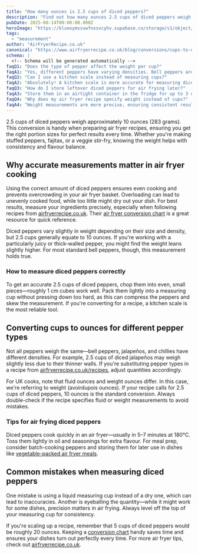 ```yaml
---
title: "How many ounces is 2.5 cups of diced peppers?"
description: "Find out how many ounces 2.5 cups of diced peppers weigh with our easy conversion guide—perfect for air fryer recipes!"
pubDate: 2025-08-14T00:00:00.000Z
heroImage: "https://klueoymssxwfnxsvcyhv.supabase.co/storage/v1/object/public/Shmucket/how-many-ounces-is-2-5-cups-diced-peppers.webp"
tags:
  - "measurement"
author: "AirFryerRecipe.co.uk"
canonical: "https://www.airfryerrecipe.co.uk/blog/conversions/cups-to-ounces/how-many-ounces-is-2-5-cups-diced-peppers"
schema: |
  <!-- Schema will be generated automatically -->
faqQ1: "Does the type of pepper affect the weight per cup?"
faqA1: "Yes, different peppers have varying densities. Bell peppers are heavier due to their thick walls, while chillies and jalapeños weigh less. For 2.5 cups, bell peppers average 10 ounces, but thinner peppers may be slightly lighter."
faqQ2: "Can I use a kitchen scale instead of measuring cups?"
faqA2: "Absolutely! A kitchen scale is more accurate for measuring diced peppers. Simply set it to ounces and weigh out 10 ounces for the equivalent of 2.5 cups. This method eliminates packing inconsistencies."
faqQ3: "How do I store leftover diced peppers for air frying later?"
faqA3: "Store them in an airtight container in the fridge for up to 3 days. For longer storage, freeze them in portions. When ready to use, air fry straight from frozen, adding a minute or two to the cooking time."
faqQ4: "Why does my air fryer recipe specify weight instead of cups?"
faqA4: "Weight measurements are more precise, ensuring consistent results. Cups can vary based on how ingredients are packed. Recipes on <a href=https://www.airfryerrecipe.co.uk>airfryerrecipe.co.uk</a> often include both for flexibility."
---
```

<p>2.5 cups of diced peppers weigh approximately 10 ounces (283 grams). This conversion is handy when preparing air fryer recipes, ensuring you get the right portion sizes for perfect results every time. Whether you're making stuffed peppers, fajitas, or a veggie stir-fry, knowing the weight helps with consistency and flavour balance.</p>  

<h2>Why accurate measurements matter in air fryer cooking</h2>  
<p>Using the correct amount of diced peppers ensures even cooking and prevents overcrowding in your air fryer basket. Overloading can lead to unevenly cooked food, while too little might dry out your dish. For best results, measure your ingredients precisely, especially when following recipes from <a href=https://www.airfryerrecipe.co.uk>airfryerrecipe.co.uk</a>. Their <a href=https://www.airfryerrecipe.co.uk/air-fryer-conversion-chart>air fryer conversion chart</a> is a great resource for quick reference.</p>  

<p>Diced peppers vary slightly in weight depending on their size and density, but 2.5 cups generally equate to 10 ounces. If you're working with a particularly juicy or thick-walled pepper, you might find the weight leans slightly higher. For most standard bell peppers, though, this measurement holds true.</p>  

<h3>How to measure diced peppers correctly</h3>  
<p>To get an accurate 2.5 cups of diced peppers, chop them into even, small pieces—roughly 1 cm cubes work well. Pack them lightly into a measuring cup without pressing down too hard, as this can compress the peppers and skew the measurement. If you're converting for a recipe, a kitchen scale is the most reliable tool.</p>  

<h2>Converting cups to ounces for different pepper types</h2>  
<p>Not all peppers weigh the same—bell peppers, jalapeños, and chillies have different densities. For example, 2.5 cups of diced jalapeños may weigh slightly less due to their thinner walls. If you're substituting pepper types in a recipe from <a href=https://www.airfryerrecipe.co.uk/recipes>airfryerrecipe.co.uk/recipes</a>, adjust quantities accordingly.</p>  

<p>For UK cooks, note that fluid ounces and weight ounces differ. In this case, we're referring to weight (avoirdupois ounces). If your recipe calls for 2.5 cups of diced peppers, 10 ounces is the standard conversion. Always double-check if the recipe specifies fluid or weight measurements to avoid mistakes.</p>  

<h3>Tips for air frying diced peppers</h3>  
<p>Diced peppers cook quickly in an air fryer—usually in 5–7 minutes at 180°C. Toss them lightly in oil and seasonings for extra flavour. For meal prep, consider batch-cooking peppers and storing them for later use in dishes like <a href=https://www.airfryerrecipe.co.uk/recipe-category/vegetables>vegetable-packed air fryer meals</a>.</p>  

<h2>Common mistakes when measuring diced peppers</h2>  
<p>One mistake is using a liquid measuring cup instead of a dry one, which can lead to inaccuracies. Another is eyeballing the quantity—while it might work for some dishes, precision matters in air frying. Always level off the top of your measuring cup for consistency.</p>  

<p>If you're scaling up a recipe, remember that 5 cups of diced peppers would be roughly 20 ounces. Keeping a <a href=https://www.airfryerrecipe.co.uk/air-fryer-conversion-chart>conversion chart</a> handy saves time and ensures your dishes turn out perfectly every time. For more air fryer tips, check out <a href=https://www.airfryerrecipe.co.uk>airfryerrecipe.co.uk</a>.</p>
